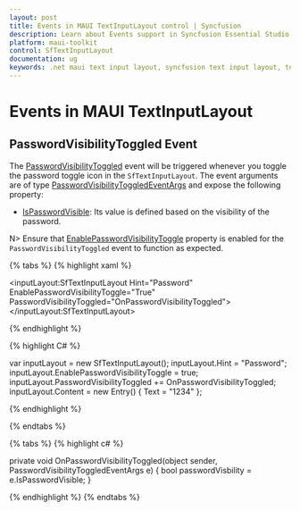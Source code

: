 ```yaml
---
layout: post
title: Events in MAUI TextInputLayout control | Syncfusion
description: Learn about Events support in Syncfusion Essential Studio MAUI TextInputLayout control, its elements, and more.
platform: maui-toolkit
control: SfTextInputLayout
documentation: ug
keywords: .net maui text input layout, syncfusion text input layout, text input layout maui.
---
```


# Events in MAUI TextInputLayout

## PasswordVisibilityToggled Event

The [PasswordVisibilityToggled](https://help.syncfusion.com/cr/maui-toolkit/Syncfusion.Maui.Toolkit.TextInputLayout.SfTextInputLayout.html#Syncfusion_Maui_Toolkit_TextInputLayout_SfTextInputLayout_PasswordVisibilityToggled) event will be triggered whenever you toggle the password toggle icon in the `SfTextInputLayout`. The event arguments are of type [PasswordVisibilityToggledEventArgs](https://help.syncfusion.com/cr/maui-toolkit/Syncfusion.Maui.Toolkit.TextInputLayout.PasswordVisibilityToggledEventArgs.html) and expose the following property:

* [IsPasswordVisible](https://help.syncfusion.com/cr/maui-toolkit/Syncfusion.Maui.Toolkit.TextInputLayout.PasswordVisibilityToggledEventArgs.html#Syncfusion_Maui_Toolkit_TextInputLayout_PasswordVisibilityToggledEventArgs_IsPasswordVisible): Its value is defined based on the visibility of the password.

N> Ensure that [EnablePasswordVisibilityToggle](https://help.syncfusion.com/cr/maui-toolkit/Syncfusion.Maui.Toolkit.TextInputLayout.SfTextInputLayout.html#Syncfusion_Maui_Toolkit_TextInputLayout_SfTextInputLayout_EnablePasswordVisibilityToggle) property is enabled for the `PasswordVisibilityToggled` event to function as expected.

{% tabs %} 
{% highlight xaml %} 

<inputLayout:SfTextInputLayout  Hint="Password" 
                                EnablePasswordVisibilityToggle="True"
                                PasswordVisibilityToggled="OnPasswordVisibilityToggled">
    <Entry Text="1234"/>
</inputLayout:SfTextInputLayout>  
 
{% endhighlight %}

{% highlight C# %} 

var inputLayout = new SfTextInputLayout();
inputLayout.Hint = "Password";
inputLayout.EnablePasswordVisibilityToggle = true;
inputLayout.PasswordVisibilityToggled += OnPasswordVisibilityToggled;
inputLayout.Content = new Entry() { Text = "1234" }; 

{% endhighlight %}

{% endtabs %}

{% tabs %}
{% highlight c# %}
    
private void OnPasswordVisibilityToggled(object sender, PasswordVisibilityToggledEventArgs e)
{
   	bool passwordVisbility = e.IsPasswordVisible;
}

{% endhighlight %}
{% endtabs %}